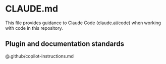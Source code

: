 # CLAUDE.md

This file provides guidance to Claude Code (claude.ai/code) when working with code in this repository.

## Plugin and documentation standards

@.github/copilot-instructions.md